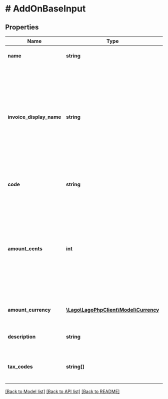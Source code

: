 # # AddOnBaseInput

## Properties

Name | Type | Description | Notes
------------ | ------------- | ------------- | -------------
**name** | **string** | The name of the add-on. | [optional]
**invoice_display_name** | **string** | Specifies the name that will be displayed on an invoice. If no value is set for this field, the name of the actual charge will be used as the default display name. | [optional]
**code** | **string** | Unique code used to identify the add-on. | [optional]
**amount_cents** | **int** | The cost of the add-on in cents, excluding any applicable taxes, that is billed to a customer. By creating a one-off invoice, you will be able to override this value. | [optional]
**amount_currency** | [**\Lago\LagoPhpClient\Model\Currency**](Currency.md) | The currency of the add-on. | [optional]
**description** | **string** | The description of the add-on. | [optional]
**tax_codes** | **string[]** | List of unique code used to identify the taxes. | [optional]

[[Back to Model list]](../../README.md#models) [[Back to API list]](../../README.md#endpoints) [[Back to README]](../../README.md)
